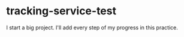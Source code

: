 # tracking-service-test

I start a big project. I'll add every step of my progress in this practice.
